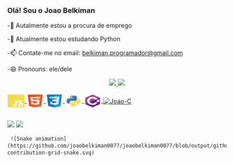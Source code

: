 ### Olá! Sou o Joao Belkiman

-🔭 Autalmente estou a procura de emprego

-🌱 Atualmente estou estudando Python

-📫 Contate-me no email: belkiman.programador@gmail.com

-😄 Pronouns: ele/dele
<div align="center">
  <a href="https://github.com/joaobelkiman0077">
  <img height="180em" src="https://github-readme-stats.vercel.app/api?username=joaobelkiman0077&show_icons=true&theme=dracula&include_all_commits=true&count_private=true"/>
  <img height="180em" src="https://github-readme-stats.vercel.app/api/top-langs/?username=joaobelkiman0077&layout=compact&langs_count=7&theme=dracula"/>
</div>
  <div style="display: inline_block"><br>
  <img align="center" alt="Joao-Js" height="30" width="40" src="https://raw.githubusercontent.com/devicons/devicon/master/icons/javascript/javascript-plain.svg">
  <img align="center" alt="Joao-HTML" height="30" width="40" src="https://raw.githubusercontent.com/devicons/devicon/master/icons/html5/html5-original.svg">
  <img align="center" alt="Joao-CSS" height="30" width="40" src="https://raw.githubusercontent.com/devicons/devicon/master/icons/css3/css3-original.svg">
  <img align="center" alt="Joao-Python" height="30" width="40" src="https://raw.githubusercontent.com/devicons/devicon/master/icons/python/python-original.svg">
  <img align="center" alt="Joao-Csharp" height="30" width="40" src="https://raw.githubusercontent.com/devicons/devicon/master/icons/csharp/csharp-original.svg">
  <img align="center" alt="Joao-C" height="30" width="40" <img src="https://cdn.jsdelivr.net/gh/devicons/devicon/icons/c/c-original.svg" />

</div>
  
  
##
  
  
<div>
  <a href = "mailto:belkiman.programador@gmail.com"><img src="https://img.shields.io/badge/-Gmail-%23333?style=for-the-badge&logo=gmail&logoColor=white" target="_blank"></a>
  <a href="https://www.linkedin.com/in/jo%C3%A3o-belkiman-2434ab208/" target="_blank"><img src="https://img.shields.io/badge/-LinkedIn-%230077B5?style=for-the-badge&logo=linkedin&logoColor=white" target="_blank"></a> 
 
     ![Snake animation](https://github.com/joaobelkiman0077/joaobelkiman0077/blob/output/github-contribution-grid-snake.svg)
</div>

